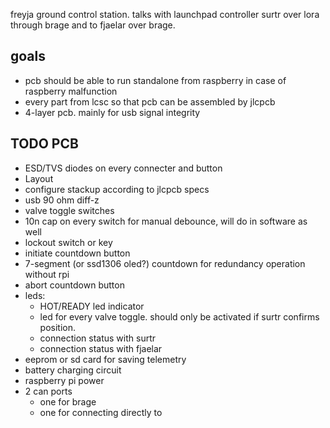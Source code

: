 freyja ground control station. talks with launchpad controller surtr over lora through brage and to fjaelar over brage. 

## goals
- pcb should be able to run standalone from raspberry in case of raspberry malfunction
- every part from lcsc so that pcb can be assembled by jlcpcb
- 4-layer pcb. mainly for usb signal integrity

## TODO PCB
- ESD/TVS diodes on every connecter and button
- Layout
- configure stackup according to jlcpcb specs
- usb 90 ohm diff-z
- valve toggle switches
- 10n cap on every switch for manual debounce, will do in software as well
- lockout switch or key
- initiate countdown button
- 7-segment (or ssd1306 oled?) countdown for redundancy operation without rpi
- abort countdown button
- leds:
  - HOT/READY led indicator
  - led for every valve toggle. should only be activated if surtr confirms position. 
  - connection status with surtr
  - connection status with fjaelar
- eeprom or sd card for saving telemetry
- battery charging circuit
- raspberry pi power
- 2 can ports
  - one for brage 
  - one for connecting directly to 